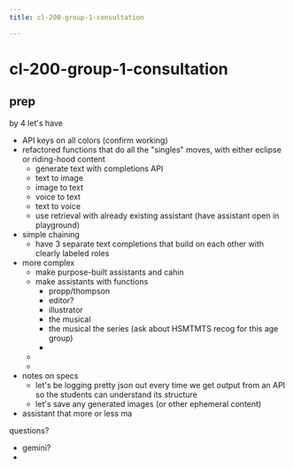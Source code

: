 ```yaml
---
title: cl-200-group-1-consultation

---
```


# cl-200-group-1-consultation

## prep

by 4 let's have

- API keys on all colors (confirm working)
- refactored functions that do all the "singles" moves, with either eclipse or riding-hood content
    - generate text with completions API
    - text to image
    - image to text
    - voice to text
    - text to voice
    - use retrieval with already existing assistant (have assistant open in playground)
- simple chaining
    - have 3 separate text completions that build on each other with clearly labeled roles
- more complex
    - make purpose-built assistants and cahin
    - make assistants with functions
        - propp/thompson
        - editor?
        - illustrator
        - the musical
        - the musical the series (ask about HSMTMTS recog for this age group)
        - 
    - 
    - 
- notes on specs
    - let's be logging pretty json out every time we get output from an API so the students can understand its structure
    - let's save any generated images (or other ephemeral content)
- assistant that more or less ma



questions? 

- gemini?
- 